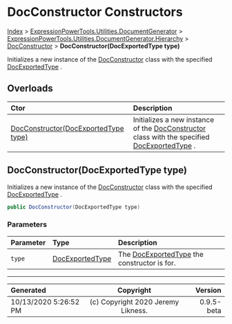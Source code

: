 ﻿# DocConstructor Constructors

[Index](../index.md) > [ExpressionPowerTools.Utilities.DocumentGenerator](ExpressionPowerTools.Utilities.DocumentGenerator.a.md) > [ExpressionPowerTools.Utilities.DocumentGenerator.Hierarchy](ExpressionPowerTools.Utilities.DocumentGenerator.Hierarchy.n.md) > [DocConstructor](ExpressionPowerTools.Utilities.DocumentGenerator.Hierarchy.DocConstructor.cs.md) > **DocConstructor(DocExportedType type)**

Initializes a new instance of the [DocConstructor](ExpressionPowerTools.Utilities.DocumentGenerator.Hierarchy.DocConstructor.cs.md) class with
            the specified [DocExportedType](ExpressionPowerTools.Utilities.DocumentGenerator.Hierarchy.DocExportedType.cs.md) .

## Overloads

| Ctor | Description |
| :-- | :-- |
| [DocConstructor(DocExportedType type)](#docconstructordocexportedtype-type) | Initializes a new instance of the [DocConstructor](ExpressionPowerTools.Utilities.DocumentGenerator.Hierarchy.DocConstructor.cs.md) class with            the specified [DocExportedType](ExpressionPowerTools.Utilities.DocumentGenerator.Hierarchy.DocExportedType.cs.md) . |

## DocConstructor(DocExportedType type)

Initializes a new instance of the [DocConstructor](ExpressionPowerTools.Utilities.DocumentGenerator.Hierarchy.DocConstructor.cs.md) class with
            the specified [DocExportedType](ExpressionPowerTools.Utilities.DocumentGenerator.Hierarchy.DocExportedType.cs.md) .

```csharp
public DocConstructor(DocExportedType type)
```

### Parameters

| Parameter | Type | Description |
| :-- | :-- | :-- |
| `type` | [DocExportedType](ExpressionPowerTools.Utilities.DocumentGenerator.Hierarchy.DocExportedType.cs.md) | The [DocExportedType](ExpressionPowerTools.Utilities.DocumentGenerator.Hierarchy.DocExportedType.cs.md) the constructor is for. |



---

| Generated | Copyright | Version |
| :-- | :-: | --: |
| 10/13/2020 5:26:52 PM | (c) Copyright 2020 Jeremy Likness. | 0.9.5-beta |

